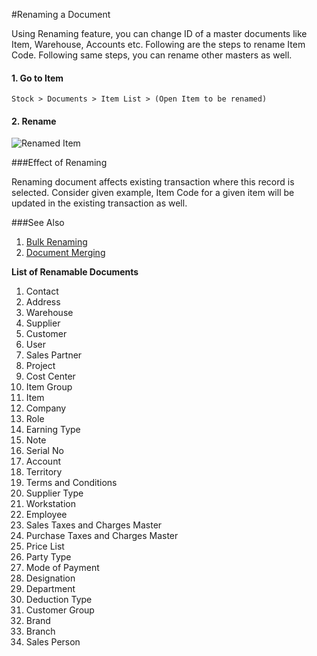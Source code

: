 <!-- add-breadcrumbs -->
#Renaming a Document

Using Renaming feature, you can change ID of a master documents like Item, Warehouse, Accounts etc. Following are the steps to rename Item Code. Following same steps, you can rename other masters as well.
 
#### 1. Go to Item

`Stock > Documents > Item List > (Open Item to be renamed)`

#### 2. Rename

<img alt="Renamed Item" class="screenshot" src="{{docs_base_url}}/assets/img/articles/rename-a-doc.gif">

###Effect of Renaming

Renaming document affects existing transaction where this record is selected. Consider given example, Item Code for a given item will be updated in the existing transaction as well.

###See Also

1. [Bulk Renaming](/docs/user/manual/en/using-epaas/articles/bulk-rename.html)
2. [Document Merging](/docs/user/manual/en/using-epaas/articles/merging-documents.html)

**List of Renamable Documents**

1. Contact        					     	
2. Address         					     	
3. Warehouse       			   
4. Supplier        		
5. Customer      						    	
6. User           				    	
7. Sales Partner  		
8. Project	   		
9. Cost Center	   	
10. Item Group
11. Item	   	
12. Company
13. Role
14. Earning Type
15. Note 
16. Serial No
17. Account
18. Territory
19. Terms and Conditions
20. Supplier Type	
21. Workstation		
22. Employee
23. Sales Taxes and Charges Master
24. Purchase Taxes and Charges Master
25. Price List
26. Party Type	
27. Mode of Payment
28. Designation
29. Department
30. Deduction Type
31. Customer Group
32. Brand	
33. Branch
34. Sales Person

<!-- markdown -->
